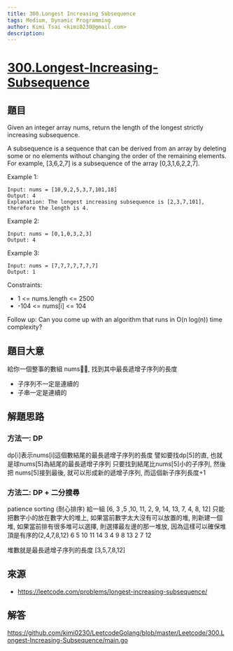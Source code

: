 ```yaml
---
title: 300.Longest Increasing Subsequence
tags: Medium, Dynamic Programming
author: Kimi Tsai <kimi0230@gmail.com>
description:
---
```

# [300.Longest-Increasing-Subsequence](https://leetcode.com/problems/longest-increasing-subsequence/)

## 題目

Given an integer array nums, return the length of the longest strictly increasing subsequence.

A subsequence is a sequence that can be derived from an array by deleting some or no elements without changing the order of the remaining elements. For example, [3,6,2,7] is a subsequence of the array [0,3,1,6,2,2,7].

Example 1:
```
Input: nums = [10,9,2,5,3,7,101,18]
Output: 4
Explanation: The longest increasing subsequence is [2,3,7,101], therefore the length is 4.
```

Example 2:
```
Input: nums = [0,1,0,3,2,3]
Output: 4
```

Example 3:
```
Input: nums = [7,7,7,7,7,7,7]
Output: 1
 ```

Constraints:

* 1 <= nums.length <= 2500
* -104 <= nums[i] <= 104
 

Follow up: Can you come up with an algorithm that runs in O(n log(n)) time complexity?

## 題目大意
給你一個整事的數組 nums, 找到其中最長遞增子序列的長度
* 子序列不一定是連續的
* 子串一定是連續的

## 解題思路
### 方法一: DP
dp[i]表示nums[i]這個數結尾的最長遞增子序列的長度
譬如要找dp[5]的直, 也就是球nums[5]為結尾的最長遞增子序列
只要找到結尾比nums[5]小的子序列, 然後把 nums[5]接到最後, 
就可以形成新的遞增子序列, 而這個新子序列長度+1

### 方法二: DP + 二分搜尋
patience sorting (耐心排序)
給一組 [6, 3 ,5 ,10, 11, 2, 9, 14, 13, 7, 4, 8, 12]
只能把數字小的放在數字大的堆上, 
如果當前數字太大沒有可以放置的堆, 則新建一個堆, 
如果當前排有很多堆可以選擇, 則選擇最左邊的那一堆放, 因為這樣可以確保堆頂是有序的(2,4,7,8,12)
6   5   10  11  14
3   4   9   8   13
2       7       12

堆數就是最長遞增子序列的長度
[3,5,7,8,12]

## 來源
* https://leetcode.com/problems/longest-increasing-subsequence/
  
## 解答
https://github.com/kimi0230/LeetcodeGolang/blob/master/Leetcode/300.Longest-Increasing-Subsequence/main.go

```go